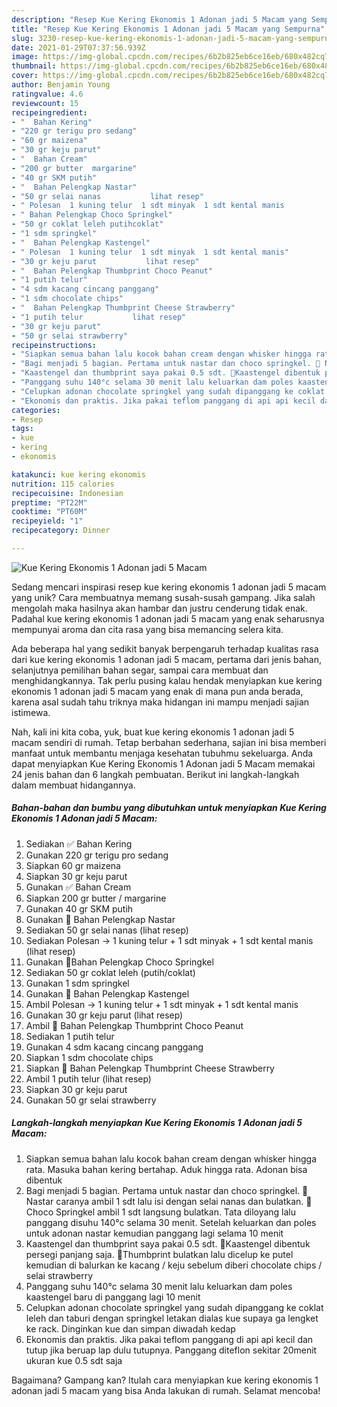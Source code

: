 ```yaml
---
description: "Resep Kue Kering Ekonomis 1 Adonan jadi 5 Macam yang Sempurna"
title: "Resep Kue Kering Ekonomis 1 Adonan jadi 5 Macam yang Sempurna"
slug: 3230-resep-kue-kering-ekonomis-1-adonan-jadi-5-macam-yang-sempurna
date: 2021-01-29T07:37:56.939Z
image: https://img-global.cpcdn.com/recipes/6b2b825eb6ce16eb/680x482cq70/kue-kering-ekonomis-1-adonan-jadi-5-macam-foto-resep-utama.jpg
thumbnail: https://img-global.cpcdn.com/recipes/6b2b825eb6ce16eb/680x482cq70/kue-kering-ekonomis-1-adonan-jadi-5-macam-foto-resep-utama.jpg
cover: https://img-global.cpcdn.com/recipes/6b2b825eb6ce16eb/680x482cq70/kue-kering-ekonomis-1-adonan-jadi-5-macam-foto-resep-utama.jpg
author: Benjamin Young
ratingvalue: 4.6
reviewcount: 15
recipeingredient:
- "  Bahan Kering"
- "220 gr terigu pro sedang"
- "60 gr maizena"
- "30 gr keju parut"
- "  Bahan Cream"
- "200 gr butter  margarine"
- "40 gr SKM putih"
- "  Bahan Pelengkap Nastar"
- "50 gr selai nanas           lihat resep"
- " Polesan  1 kuning telur  1 sdt minyak  1 sdt kental manis           lihat resep"
- " Bahan Pelengkap Choco Springkel"
- "50 gr coklat leleh putihcoklat"
- "1 sdm springkel"
- "  Bahan Pelengkap Kastengel"
- " Polesan  1 kuning telur  1 sdt minyak  1 sdt kental manis"
- "30 gr keju parut           lihat resep"
- "  Bahan Pelengkap Thumbprint Choco Peanut"
- "1 putih telur"
- "4 sdm kacang cincang panggang"
- "1 sdm chocolate chips"
- "  Bahan Pelengkap Thumbprint Cheese Strawberry"
- "1 putih telur           lihat resep"
- "30 gr keju parut"
- "50 gr selai strawberry"
recipeinstructions:
- "Siapkan semua bahan lalu kocok bahan cream dengan whisker hingga rata. Masuka bahan kering bertahap. Aduk hingga rata. Adonan bisa dibentuk"
- "Bagi menjadi 5 bagian. Pertama untuk nastar dan choco springkel. 📌 Nastar caranya ambil 1 sdt lalu isi dengan selai nanas dan bulatkan. 📌 Choco Springkel ambil 1 sdt langsung bulatkan. Tata diloyang lalu panggang disuhu 140°c selama 30 menit. Setelah keluarkan dan poles untuk adonan nastar kemudian panggang lagi selama 10 menit"
- "Kaastengel dan thumbprint saya pakai 0.5 sdt. 📌Kaastengel dibentuk persegi panjang saja. 📌Thumbprint bulatkan lalu dicelup ke putel kemudian di balurkan ke kacang / keju sebelum diberi chocolate chips / selai strawberry"
- "Panggang suhu 140°c selama 30 menit lalu keluarkan dam poles kaastengel baru di panggang lagi 10 menit"
- "Celupkan adonan chocolate springkel yang sudah dipanggang ke coklat leleh dan taburi dengan springkel letakan dialas kue supaya ga lengket ke rack. Dinginkan kue dan simpan diwadah kedap"
- "Ekonomis dan praktis. Jika pakai teflom panggang di api api kecil dan tutup jika beruap lap dulu tutupnya. Panggang diteflon sekitar 20menit ukuran kue 0.5 sdt saja"
categories:
- Resep
tags:
- kue
- kering
- ekonomis

katakunci: kue kering ekonomis 
nutrition: 115 calories
recipecuisine: Indonesian
preptime: "PT22M"
cooktime: "PT60M"
recipeyield: "1"
recipecategory: Dinner

---
```



![Kue Kering Ekonomis 1 Adonan jadi 5 Macam](https://img-global.cpcdn.com/recipes/6b2b825eb6ce16eb/680x482cq70/kue-kering-ekonomis-1-adonan-jadi-5-macam-foto-resep-utama.jpg)

Sedang mencari inspirasi resep kue kering ekonomis 1 adonan jadi 5 macam yang unik? Cara membuatnya memang susah-susah gampang. Jika salah mengolah maka hasilnya akan hambar dan justru cenderung tidak enak. Padahal kue kering ekonomis 1 adonan jadi 5 macam yang enak seharusnya mempunyai aroma dan cita rasa yang bisa memancing selera kita.

Ada beberapa hal yang sedikit banyak berpengaruh terhadap kualitas rasa dari kue kering ekonomis 1 adonan jadi 5 macam, pertama dari jenis bahan, selanjutnya pemilihan bahan segar, sampai cara membuat dan menghidangkannya. Tak perlu pusing kalau hendak menyiapkan kue kering ekonomis 1 adonan jadi 5 macam yang enak di mana pun anda berada, karena asal sudah tahu triknya maka hidangan ini mampu menjadi sajian istimewa.




Nah, kali ini kita coba, yuk, buat kue kering ekonomis 1 adonan jadi 5 macam sendiri di rumah. Tetap berbahan sederhana, sajian ini bisa memberi manfaat untuk membantu menjaga kesehatan tubuhmu sekeluarga. Anda dapat menyiapkan Kue Kering Ekonomis 1 Adonan jadi 5 Macam memakai 24 jenis bahan dan 6 langkah pembuatan. Berikut ini langkah-langkah dalam membuat hidangannya.

<!--inarticleads1-->

##### Bahan-bahan dan bumbu yang dibutuhkan untuk menyiapkan Kue Kering Ekonomis 1 Adonan jadi 5 Macam:

1. Sediakan  ✅ Bahan Kering
1. Gunakan 220 gr terigu pro sedang
1. Siapkan 60 gr maizena
1. Siapkan 30 gr keju parut
1. Gunakan  ✅ Bahan Cream
1. Siapkan 200 gr butter / margarine
1. Gunakan 40 gr SKM putih
1. Gunakan  📌 Bahan Pelengkap Nastar
1. Sediakan 50 gr selai nanas           (lihat resep)
1. Sediakan  Polesan -&gt; 1 kuning telur + 1 sdt minyak + 1 sdt kental manis           (lihat resep)
1. Gunakan  📌Bahan Pelengkap Choco Springkel
1. Sediakan 50 gr coklat leleh (putih/coklat)
1. Gunakan 1 sdm springkel
1. Gunakan  📌 Bahan Pelengkap Kastengel
1. Ambil  Polesan -&gt; 1 kuning telur + 1 sdt minyak + 1 sdt kental manis
1. Gunakan 30 gr keju parut           (lihat resep)
1. Ambil  📌 Bahan Pelengkap Thumbprint Choco Peanut
1. Sediakan 1 putih telur
1. Gunakan 4 sdm kacang cincang panggang
1. Siapkan 1 sdm chocolate chips
1. Siapkan  📌 Bahan Pelengkap Thumbprint Cheese Strawberry
1. Ambil 1 putih telur           (lihat resep)
1. Siapkan 30 gr keju parut
1. Gunakan 50 gr selai strawberry




<!--inarticleads2-->

##### Langkah-langkah menyiapkan Kue Kering Ekonomis 1 Adonan jadi 5 Macam:

1. Siapkan semua bahan lalu kocok bahan cream dengan whisker hingga rata. Masuka bahan kering bertahap. Aduk hingga rata. Adonan bisa dibentuk
1. Bagi menjadi 5 bagian. Pertama untuk nastar dan choco springkel. 📌 Nastar caranya ambil 1 sdt lalu isi dengan selai nanas dan bulatkan. 📌 Choco Springkel ambil 1 sdt langsung bulatkan. Tata diloyang lalu panggang disuhu 140°c selama 30 menit. Setelah keluarkan dan poles untuk adonan nastar kemudian panggang lagi selama 10 menit
1. Kaastengel dan thumbprint saya pakai 0.5 sdt. 📌Kaastengel dibentuk persegi panjang saja. 📌Thumbprint bulatkan lalu dicelup ke putel kemudian di balurkan ke kacang / keju sebelum diberi chocolate chips / selai strawberry
1. Panggang suhu 140°c selama 30 menit lalu keluarkan dam poles kaastengel baru di panggang lagi 10 menit
1. Celupkan adonan chocolate springkel yang sudah dipanggang ke coklat leleh dan taburi dengan springkel letakan dialas kue supaya ga lengket ke rack. Dinginkan kue dan simpan diwadah kedap
1. Ekonomis dan praktis. Jika pakai teflom panggang di api api kecil dan tutup jika beruap lap dulu tutupnya. Panggang diteflon sekitar 20menit ukuran kue 0.5 sdt saja




Bagaimana? Gampang kan? Itulah cara menyiapkan kue kering ekonomis 1 adonan jadi 5 macam yang bisa Anda lakukan di rumah. Selamat mencoba!

